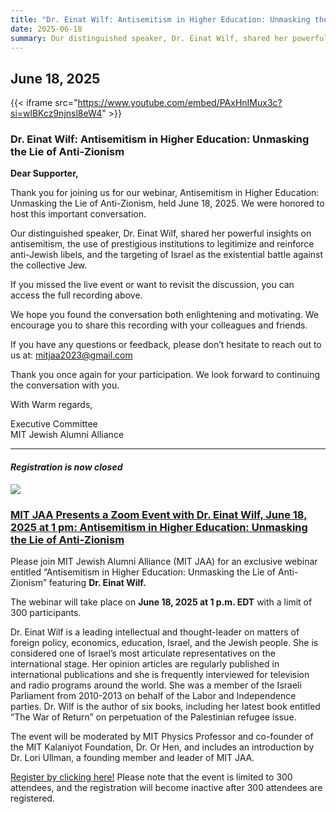 ```yaml
---
title: "Dr. Einat Wilf: Antisemitism in Higher Education: Unmasking the Lie of Anti-Zionism"
date: 2025-06-18
summary: Our distinguished speaker, Dr. Einat Wilf, shared her powerful insights on antisemitism, the use of prestigious institutions to legitimize and reinforce anti-Jewish libels, and the targeting of Israel as the existential battle against the collective Jew.
---
```


## June 18, 2025

{{< iframe src="https://www.youtube.com/embed/PAxHnIMux3c?si=wlBKcz9njnsl8eW4" >}}

### Dr. Einat Wilf: Antisemitism in Higher Education: Unmasking the Lie of Anti-Zionism

**Dear Supporter,**
 
Thank you for joining us for our webinar, Antisemitism in Higher Education: Unmasking the Lie of Anti-Zionism, held June 18, 2025. We were honored to host this important conversation.
 
Our distinguished speaker, Dr. Einat Wilf, shared her powerful insights on antisemitism, the use of prestigious institutions to legitimize and reinforce anti-Jewish libels, and the targeting of Israel as the existential battle against the collective Jew.

If you missed the live event or want to revisit the discussion, you can access the full recording above.
 
We hope you found the conversation both enlightening and motivating. We encourage you to share this recording with your colleagues and friends.
 
If you have any questions or feedback, please don’t hesitate to reach out to us at:
mitjaa2023@gmail.com
 
Thank you once again for your participation. We look forward to continuing the conversation with you.
 
With Warm regards,

Executive Committee\
MIT Jewish Alumni Alliance

<hr></hr>

#### *Registration is now closed*

<a href="https://einatwilfmitjaa.eventbrite.com/" target="_blank"><img src="/img/einat_wilf.png" loading="eager"></img></a>
<a href="https://einatwilfmitjaa.eventbrite.com/" target="_blank"><h3>MIT JAA Presents a Zoom Event with Dr. Einat Wilf, June 18, 2025 at 1 pm: Antisemitism in Higher Education: Unmasking the Lie of Anti-Zionism</h3></a>

Please join MIT Jewish Alumni Alliance (MIT JAA) for an exclusive webinar entitled “Antisemitism in Higher Education: Unmasking the Lie of Anti-Zionism” featuring **Dr. Einat Wilf.**

The webinar will take place on **June 18, 2025 at 1 p.m. EDT** with a limit of 300 participants.

Dr. Einat Wilf is a leading intellectual and thought-leader on matters of foreign policy, economics, education, Israel, and the Jewish people. She is considered one of Israel’s most articulate representatives on the international stage. Her opinion articles are regularly published in international publications and she is frequently interviewed for television and radio programs around the world. She was a member of the Israeli Parliament from 2010-2013 on behalf of the Labor and Independence parties. Dr. Wilf is the author of six books, including her latest book entitled “The War of Return” on perpetuation of the Palestinian refugee issue.

The event will be moderated by MIT Physics Professor and co-founder of the MIT Kalaniyot Foundation, Dr. Or Hen, and includes an introduction by Dr. Lori Ullman, a founding member and leader of MIT JAA.

<a href="https://einatwilfmitjaa.eventbrite.com/" target="_blank">Register by clicking here!</a> Please note that the event is limited to 300 attendees, and the registration will become inactive after 300 attendees are registered.